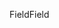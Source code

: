 <span data-ttu-id="6ea5c-101">Field</span><span class="sxs-lookup"><span data-stu-id="6ea5c-101">Field</span></span>
